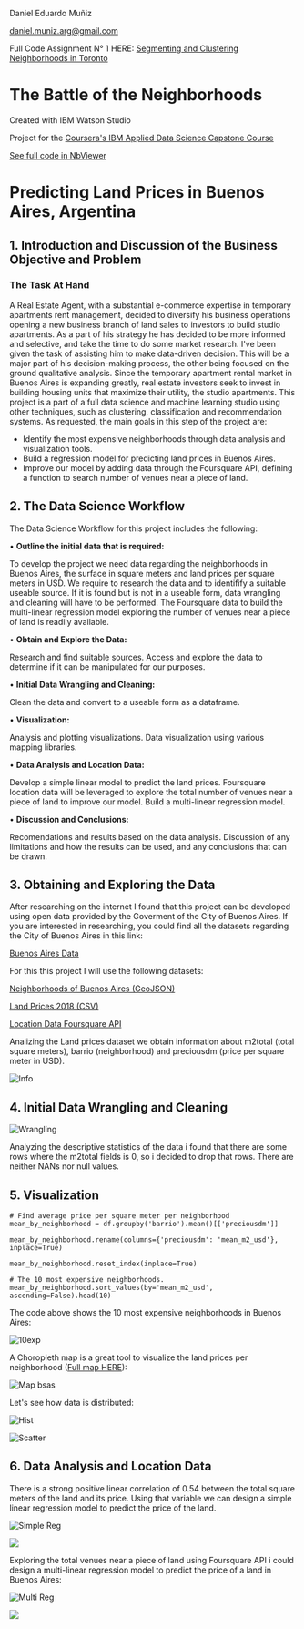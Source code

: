 Daniel Eduardo Muñiz

daniel.muniz.arg@gmail.com

Full Code Assignment N° 1 HERE: <a href="https://github.com/danielemarg/Coursera_Capstone/blob/master/Segmenting%20and%20Clustering%20Neighborhoods%20in%20Toronto.ipynb">Segmenting and Clustering Neighborhoods in Toronto</a>

# **The Battle of the Neighborhoods**
Created with IBM Watson Studio

Project for the <a href="https://www.coursera.org/professional-certificates/ibm-data-science">Coursera's IBM Applied Data Science Capstone Course</a>

<a href="https://nbviewer.jupyter.org/github/danielemarg/Coursera_Capstone/blob/master/Predicting%20land%20prices%20in%20BsAs%2C%20Argentina.ipynb">See full code in NbViewer</a>

# Predicting Land Prices in Buenos Aires, Argentina

## 1. Introduction and Discussion of the Business Objective and Problem

### The Task At Hand
A Real Estate Agent, with a substantial e-commerce expertise in temporary apartments rent management, decided to diversify his business operations opening a new business branch of land sales to investors to build studio apartments. As a part of his strategy he has decided to be more informed and selective, and take the time to do some market research.
I've been given the task of assisting him to make data-driven decision. This will be a major part of his decision-making process, the other being focused on the ground qualitative analysis.
Since the temporary apartment rental market in Buenos Aires is expanding greatly, real estate investors seek to invest in building housing units that maximize their utility, the studio apartments. 
This project is a part of a full data science and machine learning studio using other techniques, such as clustering, classification and recommendation systems. 
As requested, the main goals in this step of the project are: 
-	Identify the most expensive neighborhoods through data analysis and visualization tools.
-	Build a regression model for predicting land prices in Buenos Aires.
-	Improve our model by adding data through the Foursquare API, defining a function to search number of venues near a piece of land. 

## 2. The Data Science Workflow

The Data Science Workflow for this project includes the following:

•	**Outline the initial data that is required:**

To develop the project we need data regarding the neighborhoods in Buenos Aires, the surface in square meters and land prices per square meters in USD. We require to research the data and to identifify a suitable useable source. If it is found but is not in a useable form, data wrangling and cleaning will have to be performed.
The  Foursquare data to build the multi-linear regression model exploring the number of venues near a piece of land is readily available. 

•	**Obtain and Explore the Data:**

Research and find suitable sources.
Access and explore the data to determine if it can be manipulated for our purposes.

•	**Initial Data Wrangling and Cleaning:**

Clean the data and convert to a useable form as a dataframe.

•	**Visualization:**

Analysis and plotting visualizations.
Data visualization using various mapping libraries.

•	**Data Analysis and Location Data:**

Develop a simple linear model to predict the land prices.
Foursquare location data will be leveraged to explore the total number of venues near a piece of land to improve our model. Build a multi-linear regression model.

•	**Discussion and Conclusions:**

Recomendations and results based on the data analysis.
Discussion of any limitations and how the results can be used, and any conclusions that can be drawn.

## 3. Obtaining and Exploring the Data

After researching on the internet I found that this project can be developed using open data provided by the Goverment of the City of Buenos Aires. 
If you are interested in researching, you could find all the datasets regarding the City of Buenos Aires in this link:

<a href="https://data.buenosaires.gob.ar/dataset">Buenos Aires Data</a>

For this this project I will use the following datasets:

<a href="https://data.buenosaires.gob.ar/dataset/barrios">Neighborhoods of Buenos Aires (GeoJSON)</a>

<a href="http://cdn.buenosaires.gob.ar/datosabiertos/datasets/terrenos-valor-de-oferta/precio-de-terrenos-2018.csv">Land Prices 2018 (CSV)</a>

<a href="https://developer.foursquare.com/docs/">Location Data Foursquare API</a>

Analizing the Land prices dataset we obtain information about m2total (total square meters), barrio (neighborhood) and preciousdm (price per square meter in USD).

![Info](https://user-images.githubusercontent.com/66264525/84897946-d38eb600-b07c-11ea-8279-ae3bdf77ae63.jpg)

## 4. Initial Data Wrangling and Cleaning

![Wrangling](https://user-images.githubusercontent.com/66264525/84898341-79422500-b07d-11ea-9fc5-cf979d5ecf84.png)

Analyzing the descriptive statistics of the data i found that there are some rows where the m2total fields is 0, so i decided to drop that rows. 
There are neither NANs nor null values. 

## 5. Visualization

```
# Find average price per square meter per neighborhood
mean_by_neighborhood = df.groupby('barrio').mean()[['preciousdm']]

mean_by_neighborhood.rename(columns={'preciousdm': 'mean_m2_usd'}, inplace=True)

mean_by_neighborhood.reset_index(inplace=True)

# The 10 most expensive neighborhoods.
mean_by_neighborhood.sort_values(by='mean_m2_usd', ascending=False).head(10)
```
The code above shows the 10 most expensive neighborhoods in Buenos Aires:

![10exp](https://user-images.githubusercontent.com/66264525/84899411-02a62700-b07f-11ea-8881-1d51bdd5de95.png)

A Choropleth map is a great tool to visualize the land prices per neighborhood (<a href="https://nbviewer.jupyter.org/github/danielemarg/Coursera_Capstone/blob/master/Predicting%20land%20prices%20in%20BsAs%2C%20Argentina.ipynb">Full map HERE</a>):

![Map bsas](https://user-images.githubusercontent.com/66264525/84899910-b14a6780-b07f-11ea-8b8f-5a33adc89852.jpg)

Let's see how data is distributed:

![Hist](https://user-images.githubusercontent.com/66264525/84900551-a6440700-b080-11ea-862e-ac6e6dbb6234.png)

![Scatter](https://user-images.githubusercontent.com/66264525/84900669-d1c6f180-b080-11ea-9cf0-e07f5e11ce5f.png)

## 6. Data Analysis and Location Data

There is a strong positive linear correlation of 0.54 between the total square meters of the land and its price. 
Using that variable we can design a simple linear regression model to predict the price of the land.

![Simple Reg](https://user-images.githubusercontent.com/66264525/84902480-400cb380-b083-11ea-95f2-08c5312face9.png)

<img src="https://render.githubusercontent.com/render/math?math=Price = 473528.46 %2B 943.33*m2total">

Exploring the total venues near a piece of land using Foursquare API i could design a multi-linear regression model to predict the price of a land in Buenos Aires:

![Multi Reg](https://user-images.githubusercontent.com/66264525/84904188-67648000-b085-11ea-83e2-3f9687fd4713.jpg)

<img src="https://render.githubusercontent.com/render/math?math=Price = 149433.32091537 %2B 930.15*m2total %2B 13295.40*venues">

